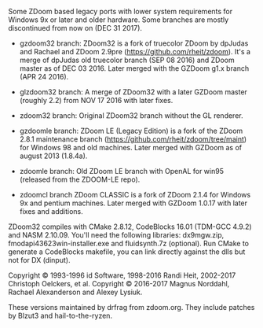  Some ZDoom based legacy ports with lower system requirements for Windows 9x or later and older hardware.
 Some branches are mostly discontinued from now on (DEC 31 2017).

 - gzdoom32 branch:
 ZDoom32 is a fork of truecolor ZDoom by dpJudas and Rachael and ZDoom 2.9pre (https://github.com/rheit/zdoom).
 It's a merge of dpJudas old truecolor branch (SEP 08 2016) and ZDoom master as of DEC 03 2016.
 Later merged with the GZDoom g1.x branch (APR 24 2016).
 
 - glzdoom32 branch:
 A merge of ZDoom32 with a later GZDoom master (roughly 2.2) from NOV 17 2016 with later fixes.

 - zdoom32 branch:
 Original ZDoom32 branch without the GL renderer.
 
 - gzdoomle branch:
  ZDoom LE (Legacy Edition) is a fork of the ZDoom 2.8.1 maintenance branch (https://github.com/rheit/zdoom/tree/maint)
for Windows 98 and old machines. Later merged with GZDoom as of august 2013 (1.8.4a).

 - zdoomle branch:
 Old ZDoom LE branch with OpenAL for win95 (released from the ZDOOM-LE repo).
 
 - zdoomcl branch
 ZDoom CLASSIC is a fork of ZDoom 2.1.4 for Windows 9x and pentium machines.
 Later merged with GZDoom 1.0.17 with later fixes and additions.


 ZDoom32 compiles with CMake 2.8.12, CodeBlocks 16.01 (TDM-GCC 4.9.2) and NASM 2.10.09.
 You'll need the following libraries: dx9mgw.zip, fmodapi43623win-installer.exe and fluidsynth.7z (optional).
 Run CMake to generate a CodeBlocks makefile, you can link directly against the dlls but not for DX (dinput).

 Copyright © 1993-1996 id Software, 1998-2016 Randi Heit, 2002-2017 Christoph Oelckers, et al.
 Copyright © 2016-2017 Magnus Norddahl, Rachael Alexanderson and Alexey Lysiuk.

 These versions maintained by drfrag from zdoom.org. They include patches by Blzut3 and hail-to-the-ryzen.